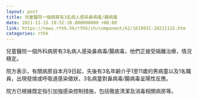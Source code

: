```yaml
---
layout: post
title: 兒童醫院一個病房有3名病人感染鼻病毒/腸病毒
date: 2021-11-15 19:52:20.000000000 +08:00
link: https://news.rthk.hk/rthk/ch/component/k2/1619931-20211115.htm
categories: rthk
---
```


兒童醫院一個外科病房有3名病人感染鼻病毒/腸病毒，他們正接受隔離治療，情況穩定。

院方表示，有關病房自本月9日起，先後有3名年齡介乎1至11歲的男病童以及1名職員，出現發燒或呼吸道感染徵狀，3名病童對鼻病毒/腸病毒呈陽性反應。

院方已根據既定指引加強感染控制措施，包括徹底清潔及消毒相關病房等。
